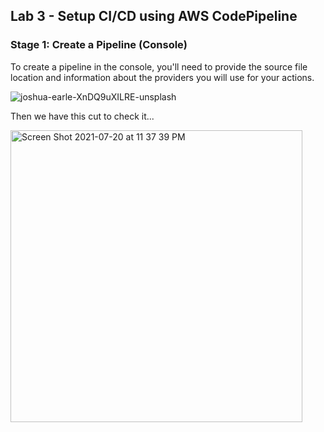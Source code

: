
## Lab 3 - Setup CI/CD using AWS CodePipeline

### Stage 1: Create a Pipeline (Console)

To create a pipeline in the console, you'll need to provide the source file location and information about the providers you will use for your actions.



![joshua-earle-XnDQ9uXILRE-unsplash](https://user-images.githubusercontent.com/74685659/126426582-737cab8d-d6fe-44e2-947f-cb7e0001d404.jpg)

Then we have this cut to check it...

<img width="467" alt="Screen Shot 2021-07-20 at 11 37 39 PM" src="https://user-images.githubusercontent.com/74685659/126427161-eef330ac-2d4f-42f9-99d7-6d8a2f87860f.png">



